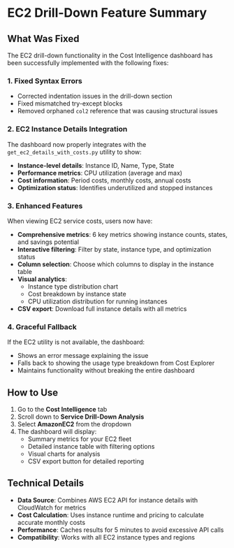 # EC2 Drill-Down Feature Summary

## What Was Fixed

The EC2 drill-down functionality in the Cost Intelligence dashboard has been successfully implemented with the following fixes:

### 1. Fixed Syntax Errors
- Corrected indentation issues in the drill-down section
- Fixed mismatched try-except blocks
- Removed orphaned `col2` reference that was causing structural issues

### 2. EC2 Instance Details Integration
The dashboard now properly integrates with the `get_ec2_details_with_costs.py` utility to show:
- **Instance-level details**: Instance ID, Name, Type, State
- **Performance metrics**: CPU utilization (average and max)
- **Cost information**: Period costs, monthly costs, annual costs
- **Optimization status**: Identifies underutilized and stopped instances

### 3. Enhanced Features
When viewing EC2 service costs, users now have:
- **Comprehensive metrics**: 6 key metrics showing instance counts, states, and savings potential
- **Interactive filtering**: Filter by state, instance type, and optimization status
- **Column selection**: Choose which columns to display in the instance table
- **Visual analytics**: 
  - Instance type distribution chart
  - Cost breakdown by instance state
  - CPU utilization distribution for running instances
- **CSV export**: Download full instance details with all metrics

### 4. Graceful Fallback
If the EC2 utility is not available, the dashboard:
- Shows an error message explaining the issue
- Falls back to showing the usage type breakdown from Cost Explorer
- Maintains functionality without breaking the entire dashboard

## How to Use

1. Go to the **Cost Intelligence** tab
2. Scroll down to **Service Drill-Down Analysis**
3. Select **AmazonEC2** from the dropdown
4. The dashboard will display:
   - Summary metrics for your EC2 fleet
   - Detailed instance table with filtering options
   - Visual charts for analysis
   - CSV export button for detailed reporting

## Technical Details

- **Data Source**: Combines AWS EC2 API for instance details with CloudWatch for metrics
- **Cost Calculation**: Uses instance runtime and pricing to calculate accurate monthly costs
- **Performance**: Caches results for 5 minutes to avoid excessive API calls
- **Compatibility**: Works with all EC2 instance types and regions
